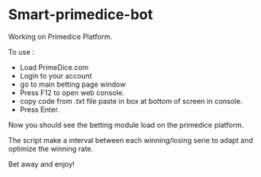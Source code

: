 # Smart-primedice-bot
Working on Primedice Platform.

To use :

- Load PrimeDice.com
- Login to your account
- go to main betting page window
- Press F12 to open web console.
- copy code from .txt file paste in box at bottom of screen in console.
- Press Enter.

Now you should see the betting module load on the primedice platform.

The script make a interval between each winning/losing serie to adapt and optimize the winning rate.

Bet away and enjoy!
